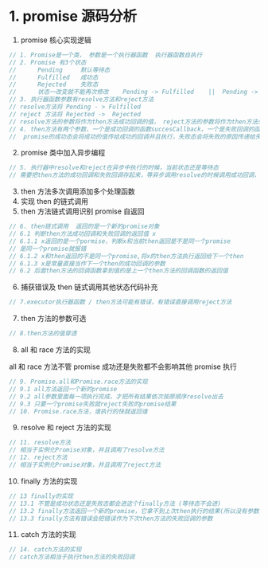 # 1. promise 源码分析

1. promise 核心实现逻辑

```js
// 1. Promise是一个类， 参数是一个执行器函数  执行器函数自执行
// 2. Promise 有3个状态
//      Pending     默认等待态
//      Fulfilled   成功态
//      Rejected    失败态
//      状态一改变就不能再次修改    Pending -> Fulfilled    ||  Pending -> Rejected
// 3. 执行器函数参数有resolve方法和reject方法
// resolve方法将 Pending - > Fulfilled
// reject 方法将 Rejected ->  Rejected
// resolve方法的参数将作为then方法成功回调的值， reject方法的参数将作为then方法失败回调的原因
// 4. then方法有两个参数，一个是成功回调的函数succesCallback，一个是失败回调的函数failCallback
//  promise的成功态会将成功的值传给成功的回调并且执行，失败态会将失败的原因传递给失败的回调并执行
```

2. promise 类中加入异步编程

```js
// 5. 执行器中resolve和reject在异步中执行的时候，当前状态还是等待态
// 需要把then方法的成功回调和失败回调存起来，等异步调用resolve的时候调用成功回调，reject的时候调用失败回调
```

3. then 方法多次调用添加多个处理函数
4. 实现 then 的链式调用
5. then 方法链式调用识别 promise 自返回

```js
// 6. then链式调用  返回的是一个新的promise对象
// 6.1 判断then方法成功回调和失败回调的返回值 x
// 6.1.1 x返回的是一个pormise，判断x和当前then返回是不是同一个promise
// 是同一个promise就报错
// 6.1.2 x和then返回的不是同一个promise,将x的then方法执行返回给下一个then
// 6.1.3 x是常量直接当作下一个then的成功回调的参数
// 6.2 后面then方法的回调函数拿到值的是上一个then方法的回调函数的返回值
```

6. 捕获错误及 then 链式调用其他状态代码补充

```js
// 7.executor执行器函数 / then方法可能有错误，有错误直接调用reject方法
```

7. then 方法的参数可选

```js
// 8.then方法的值穿透
```

8. all 和 race 方法的实现

all 和 race 方法不管 promise 成功还是失败都不会影响其他 promise 执行

```js
// 9. Promise.all和Promise.race方法的实现
// 9.1 all方法返回一个新的promise
// 9.2 all参数里面每一项执行完成，才把所有结果依次按原顺序resolve出去
// 9.3 只要一个promise失败就reject失败的promise结果
// 10. Promise.race方法，谁执行的快就返回谁
```

9. resolve 和 reject 方法的实现

```js
// 11. resolve方法
// 相当于实例化Promise对象，并且调用了resolve方法
// 12. reject方法
// 相当于实例化Promise对象，并且调用了reject方法
```

10. finally 方法的实现

```js
// 13 finally的实现
// 13.1 不管是成功状态还是失败态都会进这个finally方法 (等待态不会进)
// 13.2 finally方法返回一个新的promise，它拿不到上次then执行的结果(所以没有参数)，内部会手动执行一次promise的then方法
// 13.3 finally方法有错误会把错误作为下次then方法的失败回调的参数
```

11. catch 方法的实现

```js
// 14. catch方法的实现
// catch方法相当于执行then方法的失败回调
```
